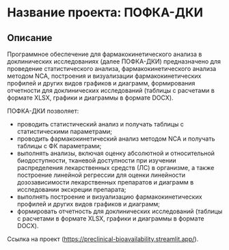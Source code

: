 # Название проекта: ПОФКА-ДКИ

## Описание

Программное обеспечение для фармакокинетического анализа в доклинических исследованиях (далее ПОФКА-ДКИ) предназначено для проведение статистического анализа, фармакокинетического анализа методом NCA, построения и визуализации фармакокинетических профилей и других видов графиков и диаграмм, формирования отчетности для доклинических исследований (таблицы с расчетами в формате XLSX, графики и диаграммы в формате DOCX).

ПОФКА-ДКИ позволяет: 
- проводить статистический анализ и получать таблицы с статистическими параметрами;
- проводить фармакокинетический анализ методом NCA и получать таблицы с ФК параметрами;
- выполнять анализы, включая оценку абсолютной и относительной биодоступности, тканевой доступности при изучении распределения лекарственных средств (ЛС) в организме, а также построение линейной регрессии для оценки линейности дозозависимости лекарственных препаратов и диаграмм в исследовании экскреции препарата;
- выполнять построение и визуализацию фармакокинетических профилей и других видов графиков и диаграмм;
- формировать отчетность для доклинических исследований (таблицы с расчетами в формате XLSX, графики и диаграммы в формате DOCX).



Ссылка на проект (https://preclinical-bioavailability.streamlit.app/).
